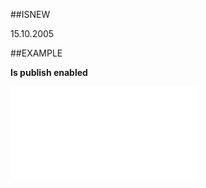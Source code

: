 
##ISNEW

15.10.2005


##EXAMPLE

**Is publish enabled**



![](..\..\Examples\vbs\SOUser.IsPublishEnabled.vbs.txt)

